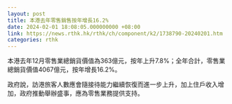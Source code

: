 ```yaml
---
layout: post
title: 本港去年零售銷售按年增長16.2%
date: 2024-02-01 18:08:05.000000000 +08:00
link: https://news.rthk.hk/rthk/ch/component/k2/1738790-20240201.htm
categories: rthk
---
```


本港去年12月零售業總銷貨價值為363億元，按年上升7.8%；全年合計，零售業總銷貨價值4067億元，按年增長16.2%。

政府說，訪港旅客人數應會隨接待能力繼續恢復而進一步上升，加上住戶收入增加，政府推動舉辦盛事，應為零售業務提供支持。
